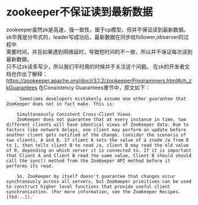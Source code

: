 # zookeeper不保证读到最新数据
zookeeper虽然zk是高速，强一致性，属于cp模型，但并不保证读到最新数据。   
zk毕竟是分布式的，leader写成功后，最新数据在同步给follower,observer的过程中   
需要时间，并且如果遇到网络延时，导致短时间的不一致，所以并不保证每次读到最新数据，   
只不过zk读多写少，所以我们平时用的时候并不关注这个问题。
在zk的开发者文档也作出了解释：
https://zookeeper.apache.org/doc/r3.1.2/zookeeperProgrammers.html#ch_zkGuarantees
在Consistency Guarantees章节中，原文如下：

		`Sometimes developers mistakenly assume one other guarantee that ZooKeeper does not in fact make. This is:   

		Simultaneously Conistent Cross-Client Views
		ZooKeeper does not guarantee that at every instance in time, two different clients will have identical views of ZooKeeper data. Due to factors like network delays, one client may perform an update before another client gets notified of the change. Consider the scenario of two clients, A and B. If client A sets the value of a znode /a from 0 to 1, then tells client B to read /a, client B may read the old value of 0, depending on which server it is connected to. If it is important that Client A and Client B read the same value, Client B should should call the sync() method from the ZooKeeper API method before it performs its read.   

		So, ZooKeeper by itself doesn't guarantee that changes occur synchronously across all servers, but ZooKeeper primitives can be used to construct higher level functions that provide useful client synchronization. (For more information, see the ZooKeeper Recipes. [tbd:..]).`